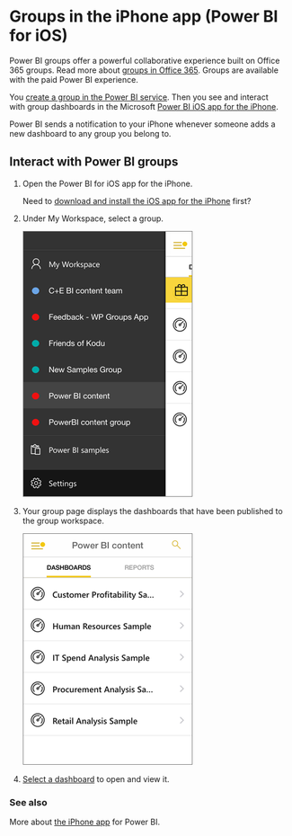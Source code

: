 <properties 
   pageTitle="Groups in the iPhone app"
   description="Power BI groups are built on Office 365 groups. Read about viewing and interacting with group dashboards in the Power BI iOS mobile app for the iPhone."
   services="powerbi" 
   documentationCenter="" 
   authors="maggiesMSFT" 
   manager="mblythe" 
   backup=""
   editor=""
   tags=""
   qualityFocus="no"
   qualityDate=""/>
 
<tags
   ms.service="powerbi"
   ms.devlang="NA"
   ms.topic="article"
   ms.tgt_pltfrm="NA"
   ms.workload="powerbi"
   ms.date="07/06/2016"
   ms.author="maggies"/>

# Groups in the iPhone app (Power BI for iOS)  

Power BI groups offer a powerful collaborative experience built on Office 365 groups. Read more about [groups in Office 365](https://support.office.com/article/Create-a-group-in-Office-365-7124dc4c-1de9-40d4-b096-e8add19209e9). Groups are available with the paid Power BI experience. 

You [create a group in the Power BI service](powerbi-service-create-a-group-in-power-bi.md). Then you see and interact with group dashboards in the Microsoft [Power BI iOS app for the iPhone](powerbi-mobile-ipad-app-get-started.md). 

Power BI sends a notification to your iPhone whenever someone adds a new dashboard to any group you belong to. 

## Interact with Power BI groups  
1.  Open the Power BI for iOS app for the iPhone. 

    Need to [download and install the iOS app for the iPhone](http://go.microsoft.com/fwlink/?LinkId=522062) first?

2.  Under My Workspace, select a group. 
 
    ![](media/powerbi-mobile-groups-in-the-iphone-app-groups/power-bi-iphone-groups.png)

3.  Your group page displays the dashboards that have been published to the group workspace.  

    ![](media/powerbi-mobile-groups-in-the-iphone-app-groups/power-bi-iphone-group-dashboards.png)

4.  [Select a dashboard](powerbi-mobile-dashboards-in-the-iphone-app.md) to open and view it.

### See also
More about [the iPhone app](powerbi-mobile-iphone-app-get-started.md) for Power BI.  